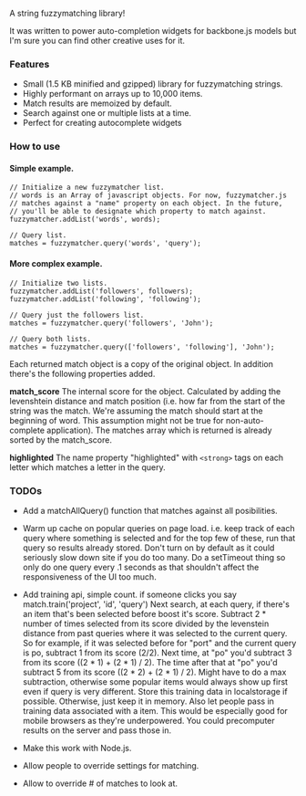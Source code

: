 A string fuzzymatching library!

It was written to power auto-completion widgets for backbone.js models
but I'm sure you can find other creative uses for it.

### Features

* Small (1.5 KB minified and gzipped) library for fuzzymatching strings.
* Highly performant on arrays up to 10,000 items.
* Match results are memoized by default.
* Search against one or multiple lists at a time.
* Perfect for creating autocomplete widgets

### How to use

#### Simple example.

    // Initialize a new fuzzymatcher list.
    // words is an Array of javascript objects. For now, fuzzymatcher.js
    // matches against a "name" property on each object. In the future,
    // you'll be able to designate which property to match against.
    fuzzymatcher.addList('words', words);

    // Query list.
    matches = fuzzymatcher.query('words', 'query');

#### More complex example.

    // Initialize two lists.
    fuzzymatcher.addList('followers', followers);
    fuzzymatcher.addList('following', 'following');

    // Query just the followers list.
    matches = fuzzymatcher.query('followers', 'John');

    // Query both lists.
    matches = fuzzymatcher.query(['followers', 'following'], 'John');

Each returned match object is a copy of the original object. In addition
there's the following properties added.

**match_score** The internal score for the object. Calculated by adding
the levenshtein distance and match position (i.e. how far from the start
of the string was the match. We're assuming the match should start at
the beginning of word. This assumption might not be true for
non-auto-complete application). The matches array which is returned is
already sorted by the match_score.

**highlighted** The name property "highlighted" with ```<strong>``` tags on
each letter which matches a letter in the query.

### TODOs

* Add a matchAllQuery() function that matches against all posibilities.

* Warm up cache on popular queries on page load. i.e. keep track of each query where something is selected and for the top few of these, run that query so results already stored. Don't turn on by default as it could seriously slow down site if you do too many. Do a setTimeout thing so only do one query every .1 seconds as that shouldn't affect the responsiveness of the UI too much.

* Add training api, simple count. if someone clicks you say match.train('project', 'id', 'query') Next search, at each query, if there's an item that's been selected before boost it's score. Subtract 2 * number of times selected from its score divided by the levenstein distance from past queries where it was selected to the current query. So for example, if it was selected before for "port" and the current query is po, subtract 1 from its score (2/2). Next time, at "po" you'd subtract 3 from its score ((2 * 1) + (2 * 1) / 2). The time after that at "po" you'd subtract 5 from its score ((2 * 2) + (2 * 1) / 2). Might have to do a max subtraction, otherwise some popular items would always show up first even if query is very different. Store this training data in localstorage if possible. Otherwise, just keep it in memory. Also let people pass in training data associated with a item. This would be especially good for mobile browsers as they're underpowered. You could precomputer results on the server and pass those in.

* Make this work with Node.js.

* Allow people to override settings for matching.

* Allow to override # of matches to look at.
